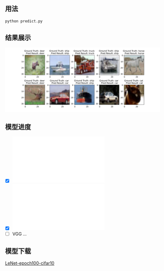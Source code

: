 ## 用法
```python
python predict.py
```

## 结果展示
![inference](assets/infer_cifar10.png)

## 模型进度
- [x] ![LeNet](alexnet/model.py)
- [x] ![AlexNet](alexnet/model.py)
- [ ] VGG
...
 
## 模型下载
[LeNet-epoch100-cifar10](https://deepl-ckpt-classification.gd2.qingstor.com/lenet/lenet_cifar10_epoch_100.pth)